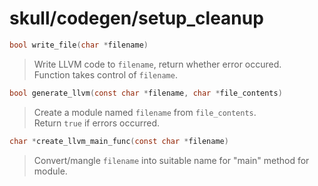 # skull/codegen/setup_cleanup

```c
bool write_file(char *filename)
```

> Write LLVM code to `filename`, return whether error occured.
> \
> Function takes control of `filename`.

```c
bool generate_llvm(const char *filename, char *file_contents)
```

> Create a module named `filename` from `file_contents`.
> \
> Return `true` if errors occurred.

```c
char *create_llvm_main_func(const char *filename)
```

> Convert/mangle `filename` into suitable name for "main" method for module.

